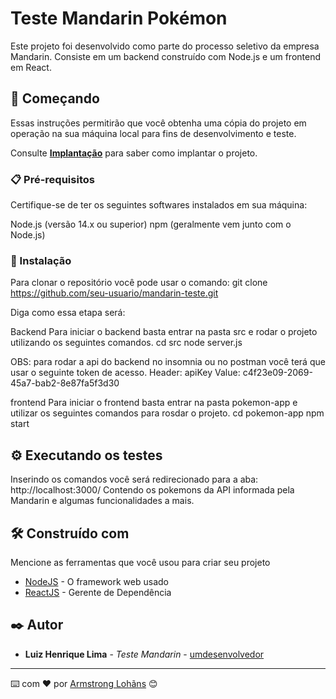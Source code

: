 # Teste Mandarin Pokémon

Este projeto foi desenvolvido como parte do processo seletivo da empresa Mandarin. Consiste em um backend construído com Node.js e um frontend em React.

## 🚀 Começando

Essas instruções permitirão que você obtenha uma cópia do projeto em operação na sua máquina local para fins de desenvolvimento e teste.

Consulte **[Implantação](#-implanta%C3%A7%C3%A3o)** para saber como implantar o projeto.

### 📋 Pré-requisitos

Certifique-se de ter os seguintes softwares instalados em sua máquina:

Node.js (versão 14.x ou superior)
npm (geralmente vem junto com o Node.js)

### 🔧 Instalação

Para clonar o repositório você pode usar o comando: git clone https://github.com/seu-usuario/mandarin-teste.git

Diga como essa etapa será:

Backend
Para iniciar o backend basta entrar na pasta src e rodar o projeto utilizando os seguintes comandos.
cd src
node server.js

OBS: para rodar a api do backend no insomnia ou no postman você terá que usar o seguinte token de acesso.
Header: apiKey
Value: c4f23e09-2069-45a7-bab2-8e87fa5f3d30

frontend
Para iniciar o frontend basta entrar na pasta pokemon-app e utilizar os seguintes comandos para rosdar o projeto.
cd pokemon-app
npm start 

## ⚙️ Executando os testes

Inserindo os comandos você será redirecionado para a aba: http://localhost:3000/ 
Contendo os pokemons da API informada pela Mandarin e algumas funcionalidades a mais.


## 🛠️ Construído com

Mencione as ferramentas que você usou para criar seu projeto

* [NodeJS](https://nodejs.org/pt) - O framework web usado
* [ReactJS](https://maven.apache.org/) - Gerente de Dependência


## ✒️ Autor

* **Luiz Henrique Lima** - *Teste Mandarin* - [umdesenvolvedor](https://github.com/luizhen1)

---
⌨️ com ❤️ por [Armstrong Lohãns](https://github.com/luizhen1) 😊

